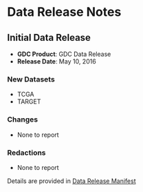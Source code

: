 # Data Release Notes






## Initial Data Release

* __GDC Product__: GDC Data Release
* __Release Date__: May 10, 2016

### New Datasets

* TCGA
* TARGET

### Changes

* None to report

### Redactions

* None to report

Details are provided in [Data Release Manifest](GDC_PreLaunch_release_notes_05102016.txt)
